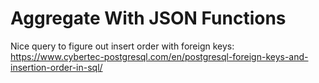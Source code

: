 # Aggregate With JSON Functions


Nice query to figure out insert order with foreign keys:
https://www.cybertec-postgresql.com/en/postgresql-foreign-keys-and-insertion-order-in-sql/
